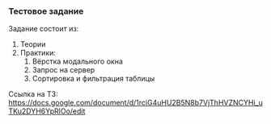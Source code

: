 ### Тестовое задание

Задание состоит из:
1) Теории
2) Практики:
    1. Вёрстка модального окна
    2. Запрос на сервер
    3. Сортировка и фильтрация таблицы
    
Ссылка на ТЗ: https://docs.google.com/document/d/1rciG4uHU2B5N8b7VjThHVZNCYHi_uTKu2DYH6YpRlOo/edit